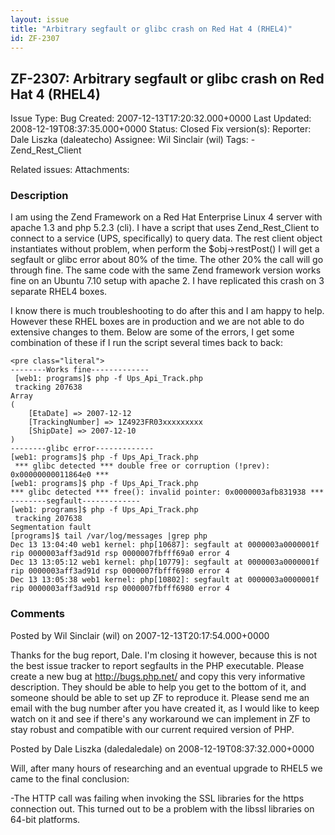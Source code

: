 ```yaml
---
layout: issue
title: "Arbitrary segfault or glibc crash on Red Hat 4 (RHEL4)"
id: ZF-2307
---
```


ZF-2307: Arbitrary segfault or glibc crash on Red Hat 4 (RHEL4)
---------------------------------------------------------------

 Issue Type: Bug Created: 2007-12-13T17:20:32.000+0000 Last Updated: 2008-12-19T08:37:35.000+0000 Status: Closed Fix version(s): 
 Reporter:  Dale Liszka (daleatecho)  Assignee:  Wil Sinclair (wil)  Tags: - Zend\_Rest\_Client
 
 Related issues: 
 Attachments: 
### Description

I am using the Zend Framework on a Red Hat Enterprise Linux 4 server with apache 1.3 and php 5.2.3 (cli). I have a script that uses Zend\_Rest\_Client to connect to a service (UPS, specifically) to query data. The rest client object instantiates without problem, when perform the $obj->restPost() I will get a segfault or glibc error about 80% of the time. The other 20% the call will go through fine. The same code with the same Zend framework version works fine on an Ubuntu 7.10 setup with apache 2. I have replicated this crash on 3 separate RHEL4 boxes.

I know there is much troubleshooting to do after this and I am happy to help. However these RHEL boxes are in production and we are not able to do extensive changes to them. Below are some of the errors, I get some combination of these if I run the script several times back to back:

 
    <pre class="literal"> 
    --------Works fine-------------
     [web1: programs]$ php -f Ups_Api_Track.php
     tracking 207638
    Array
    (
        [EtaDate] => 2007-12-12
        [TrackingNumber] => 1Z4923FR03xxxxxxxxx
        [ShipDate] => 2007-12-10
    )
    --------glibc error-------------
    [web1: programs]$ php -f Ups_Api_Track.php
     *** glibc detected *** double free or corruption (!prev): 0x00000000011864e0 ***
    [web1: programs]$ php -f Ups_Api_Track.php
    *** glibc detected *** free(): invalid pointer: 0x0000003afb831938 ***
    --------segfault-------------
    [web1: programs]$ php -f Ups_Api_Track.php 
     tracking 207638
    Segmentation fault
    [programs]$ tail /var/log/messages |grep php
    Dec 13 13:04:40 web1 kernel: php[10687]: segfault at 0000003a0000001f rip 0000003aff3ad91d rsp 0000007fbfff69a0 error 4
    Dec 13 13:05:12 web1 kernel: php[10779]: segfault at 0000003a0000001f rip 0000003aff3ad91d rsp 0000007fbfff6980 error 4
    Dec 13 13:05:38 web1 kernel: php[10802]: segfault at 0000003a0000001f rip 0000003aff3ad91d rsp 0000007fbfff6980 error 4


 

 

### Comments

Posted by Wil Sinclair (wil) on 2007-12-13T20:17:54.000+0000

Thanks for the bug report, Dale. I'm closing it however, because this is not the best issue tracker to report segfaults in the PHP executable. Please create a new bug at <http://bugs.php.net/> and copy this very informative description. They should be able to help you get to the bottom of it, and someone should be able to set up ZF to reproduce it. Please send me an email with the bug number after you have created it, as I would like to keep watch on it and see if there's any workaround we can implement in ZF to stay robust and compatible with our current required version of PHP.

 

 

Posted by Dale Liszka (daledaledale) on 2008-12-19T08:37:32.000+0000

Will, after many hours of researching and an eventual upgrade to RHEL5 we came to the final conclusion:

-The HTTP call was failing when invoking the SSL libraries for the https connection out. This turned out to be a problem with the libssl libraries on 64-bit platforms.

 

 